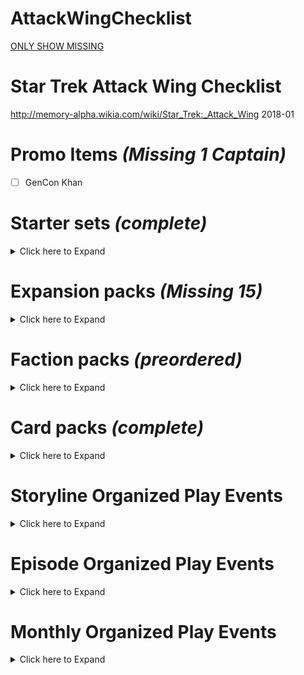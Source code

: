 # AttackWingChecklist

[ONLY SHOW MISSING](https://github.com/mirrorspock/AttackWingChecklist/blob/master/missing_only.md)


# Star Trek Attack Wing Checklist
http://memory-alpha.wikia.com/wiki/Star_Trek:_Attack_Wing
2018-01

# Promo Items *(Missing 1 Captain)*
- [ ] GenCon Khan

# Starter sets *(complete)*
<details><summary>Click here to Expand</summary>

## Starter Set *(complete)*
- [x] IKS Maht-H'a – Vor'cha-class
- [x] IRW Khazara – D'deridex-class
- [x] USS Enterprise-D – Galaxy-class

## Federation vs Klingons Starter Set *(complete)*
- [x] IKS Vorn – Klingon Bird-of-Prey
- [x] K'mpec's Attack Cruiser – Vor'cha-class
- [x] USS Enterprise-D – Galaxy-class
- [x] USS Sutherland – Nebula-class

</details>

# Expansion packs *(Missing 15)*
<details><summary>Click here to Expand</summary>

## Bajoran *(complete)*
- [x] Denorios – Lightship
- [x] Interceptor Five – Interceptor
- [x] Ratosha – Scoutship

## Borg *(complete)*
- [x] Cube 112 – Cube
- [x] Cube 384 – Cube with Sphere port
- [x] Queen Vessel Prime – Octahedron (Queen's vessel)
- [x] Scout 608 – Scout ship
- [x] Soong – Type 03
- [x] Sphere 936 – Sphere (with Cube 384)
- [x] Sphere 4270 – Sphere
- [x] Tactical Cube 138 – Tactical cube

## Dominion *(complete)*
- [x] 1st Wave Attack Fighters – Cardassian Hideki-class Attack Squadron
- [x] 2nd Division Cruiser – Dominion battle cruiser
- [x] 4th Division Battleship – Dominion battleship
- [x] 5th Wing Patrol Ship – Jem'Hadar fighter
- [x] Dreadnought – Cardassian ATR-4107
- [x] Gor Portas (β) – Breen warship
- [x] Koranak – Cardassian Keldon-class
- [x] Kraxon – Cardassian Galor-class
- [x] Reklar – Cardassian Galor-class
- [x] Robinson (β) – Jem'Hadar fighter

## Federation *(missing 3)*
- [x] Deep Space 9 – Nor-class station
- [x] Delta Flyer – Delta Flyer-type
- [x] Enterprise NX-01 – NX-class
- [x] Fighter Squadron 6 – Attack Fighter Squadron
- [x] USS Defiant – Defiant-class
- [x] USS Enterprise – Constitution-class
- [x] USS Enterprise – Constitution-class refit
- [ ] **USS Enterprise-B – Excelsior-class**
- [x] USS Enterprise-E – Sovereign-class
- [x] USS Equinox – Nova-class
- [x] USS Excelsior – Excelsior-class
- [x] USS Hathaway – Constellation-class
- [ ] **USS Montgolfier (β) – Saber-class**
- [x] USS Pegasus – Oberth-class
- [x] USS Phoenix – Nebula-class
- [x] USS Prometheus – Prometheus-class
- [x] USS Reliant – Miranda-class
- [x] USS Thunderchild – Akira-class
- [ ] **USS Valiant – Defiant-class**
- [x] USS Venture – Galaxy-class
- [x] USS Voyager – Intrepid-class

## Ferengi *(complete)*
- [x] Kreechta – D'kora-class
- [x] Quark's Treasure – Shuttle

## Independent *(missing 1)*
- [x] Alpha Hunter – Hirogen warship
- [x] Fina Prime – Vidiian warship
- [x] Gornarus – Gorn raider
- [x] Kumari – Andorian battle cruiser
- [x] Kyana Prime – Krenim timeship
- [ ] **Tholia One (β) – Tholian ship (22nd century)**
- [x] USS Dauntless – Species 116 Dauntless-class
- [x] Val Jean – Maquis raider

## Kazon *(missing 2)*
- [ ] Halik Raider – Raider
- [ ] Nistrim Raider – Raider
- [x] Ogla-Razik – Predator-class

## Klingon *(missing 4)*
- [x] Chang's Bird-of-Prey – prototype Bird-of-Prey
- [ ] **IKS Amar – K't'inga-class**
- [?] IKS Drovana – Vor'cha-class
- [x] IKS Gr'oth – D7-class
- [ ] **IKS Klothos – D7-class**
- [x] IKS Koraga – K'vort-class
- [ ] **IKS Kronos One – K't'inga-class**
- [x] IKS Negh'Var – Negh'Var-class
- [x] IKS Ning'tao – B'rel-class
- [ ] **IKS Rotarran – B'rel-class**
- [x] IKS Somraw – Raptor-class
- [x] IKS T'Ong – K't'inga-class

## Mirror Universe *(complete)*
- [x] ISS Avenger – NX-class
- [x] ISS Defiant – Defiant-class
- [x] ISS Enterprise – Constitution-class
- [x] Regent's Flagship – Negh'Var-class
- [x] USS Pasteur – Olympic-class

## Romulan *(missing 5)*
- [x] Gal Gath'thong (β) – Bird-of-Prey (23rd century)
- [ ] **IRW Algeron – D7-class**
- [ ] **IRW Devoras – D'deridex-class**
- [x] IRW Haakona – D'deridex-class
- [ ] **IRW Jazkal – Bird-of-Prey (22nd century)**
- [x] IRW Praetus – Bird-of-Prey (22nd century)
- [x] IRW Valdore – Valdore-type
- [x] IRW Vrax – Valdore-type
- [x] Prototype 01 – Drone-ship**
- [x] RIS Apnex (β) – Science vessel
- [ ] **RIS Pi – Scout ship**
- [ ] **RIS Talvath – Science vessel**
- [x] RIS Vo (β) – Scout ship
- [x] Scimitar – Reman warbird
- [x] Scorpion 4 – Scorpion-class Attack Fighter Squadron

## Species 8472 *(complete)*
- [x] Bioship Alpha – Bio-ship
- [x] Bioship Beta – Bio-ship

## Vulcan *(complete)*
- [x] D'kyr – D'kyr-type
- [x] Ni'Var – Suurok-class

## Xindi *(complete)*
- [x] Calindra – Xindi-Aquatic cruiser
- [x] Muratas – Xindi-Reptilian warship
- [x] Orassin – Xindi-Insectoid starship
- [x] Weapon Zero – Sphere weapon

</details>


# Faction packs *(preordered)*
<details><summary>Click here to Expand</summary>


## Dominion – December 2017 *(preordered)*
- [ ] 2nd Division Battleship – Dominion battleship
- [ ] 2nd Wing Patrol Ship – Jem'Hadar fighter
- [ ] 3rd Division Battle Cruiser – Dominion battle cruiser
- [ ] 6th Wing Patrol Ship – Jem'Hadar fighter

## Romulan – December 2017 *(preordered)*
- [ ] IRW Suran – Reman warbird
- [ ] Jarok's Scout Vessel – Scout ship
- [ ] Mirok's Science Vessel – Science vessel
- [ ] PWB Tomal – D'deridex-class

## Independent Ferengi – February 2018 *(preordered)*
- [ ] TBA – B'rel-class (Ferengi commandeered)
- [ ] TBA – D'kora-class
- [ ] TBA – Ferengi shuttle

## Mirror Universe Kelvin Timeline – April 2018 *(preordered)*
- [ ] TBA – Constitution class (alternate reality)
- [ ] TBA – Klingon warbird

## Independent Motley Fleet – June 2018 *(preordered)*
- [ ] TBA – Andorian battle cruiser
- [ ] TBA – Maquis raider
- [ ] TBA – Species 116 Dauntless-class
- [ ] TBA – Vidiian warship

## Star Trek: The Animated Series – July 2018 *(preordered)*
- [ ] TBA × 4

## Borg – August 2018 *(preordered)*
- [ ] TBA – Assimilated Galaxy-class
- [ ] TBA – Assimilated Intrepid-class
- [ ] TBA – Scout ship
- [ ] TBA – Sphere

</details>

# Card packs *(complete)*
<details><summary>Click here to Expand</summary>

## September 2017 – Wave 1 *(complete)*
- [x] Cardassian ATR-4107 – Dreadnought
- [x] Oberth-class – USS Grissom
- [x] Raptor-class – IKS Ves Batlh
- [x] Romulan drone ship – Prototype 02

## January 2018 – Wave 2 *(complete)*
- [x] Borg Octahedron (Borg Queen's vessel)
- [x] Goss' Marauder D'kora-class

## March 2018 – Wave 3 *(complete)*
- [x] Jem'Hadar fighter
- [x] Gorn raider

## May 2018 – Wave 4 *(preordered)*
- [?] Federation Attack Fighter Squadron
- [?] Hirogen warship

</details>

# Storyline Organized Play Events

<details><summary>Click here to Expand</summary>

# The Dominion War *(missing 5 ships, 1 resource, 2 extras)*

## October 2013 – Operation Return
- [ ] **Krayton – D'Kora-class**
- [x] Elite Attack dice/Reference cards
- [x] Deep Space 9 oversized token and cards

## November 2013 – The Battle of Chin'toka
- [ ] **IKS Ch'Tang – B'rel-class**
- [x] Command tokens and cards/Reference cards
- [x] Red Shirt Crew Upgrade promo cards

## December 2013 – The Siege of AR-558
- [ ] **PWB Aj'rmr – D'deridex-class**
- [x] Reinforcements sideboards/Reference cards
- [ ] 4 bases and 8 pegs in 4 colors

## January 2014 – The Attack On Earth
- [ ] **USS Sutherland – Nebula-class**
- [x] Flagship set with 4 Flagship cards, 1 Reference card, 1 base, and 2 black pegs

## February 2014 – The Battle of Cardassia
- [x] Rav Laerst (β) – Breen warship
- [ ] **Hideki-class Attack Squadron Resource (3-ship model), 1 Reference card, Ship card/token**
- [ ] **Map element sets × 6 (turret tokens)**

## March 2014 – The Last Battle of Deep Space 9
- [ ] **Akorem – Bajoran scoutship**
- [x] Federation Attack Squadron Resource (3-ship model), 1 Reference card, Ship card/token
- [x] Deep Space 9 token and cards
- [x] Map element sets × 6 (ds9)

## Grand Prize
- [ ] Deep Space 9 – 12-inch diameter Nor-Class space station (model)

# The Collective *(missing 1 ships, 2 extras)*

## July 2014 – First Contact
- [x] Ti'Mur – Suurok-class
- [x] Counter Attack dice
- [x] Map element sets (card cube)

## August 2014 – The Battle of Wolf 359
- [ ] **USS Raven – Aerie-class (Raven type)**
- [x] Fleet Captain cards
- [ ] Map element sets (card cube and debris)

## September 2014 – The Battle of Sector 001
- [x] USS Stargazer – Constellation-class
- [x] Officer cards
- [x] Map element sets (card cube)

## Randomized Expansion Ships
- [x] 3rd Wing Attack Ship – Jem'Hadar fighter
- [x] Gavroche – Maquis raider
- [x] IKS B'Moth – K't'inga-class
- [x] IRW Vorta Vor – Romulan Bird-of-Prey (23rd century)
- [x] USS Yeager – Saber-class

## Grand Prize
- [x] Assimilation Target Prime – Partially-assimilated USS Enterprise-D

# Resistance Is Futile *(missing 1 ship)*

## October 2014 – Dark Frontier
- [x] IRW Avatar of Tomed (β) – Assimilated D'deridex-class
- [x] Improved Shields cards with Reference cards

## November 2014 – Unimatrix Zero
- [x] Assimilated Vessel 80279 – Assimilated B'rel-class
- [x] Advanced Targeting Systems cards with Reference cards

## December 2014 – Endgame
- [x] Assimilated Vessel 64758 – Assimilated Galor-class
- [x] High Yield Photon Torpedoes cards with Reference cards
- [x] Map element (transwarp hub)

## Randomized Expansion Ships
- [x] Bok's Marauder – D'Kora-class
- [x] Prakesh – Galor-class (mirror universe)
- [x] Relora Sankur – Predator-class
- [x] Scout 255 – Borg scout ship
- [ ] **Tal'Kir – D'kyr-type**

## Grand Prize
- [x] Tactical Cube 001 – Borg tactical cube

# The Q-Continuum *(Complete)*

## April 2015 – Encounter at Farpoint
- [x] USS Hood – Excelsior-class
- [x] Evasive Action template with Reference cards
- [x] Map element sets – Q-Continuum cards

## May 2015 – Deja Q
- [x] IKS Korinar – B'rel-class
- [x] Damage Control Team cards

## June 2015 – All Good Things
- [x] IRW Terix – D'deridex-class (mirror universe)
- [x] Ready Room cards

## Grand Prize
- [x] Q-Continuum card pack

# Temporal Cold War *(missing 9 blind ships, 1 Card pack)*

## Randomized Expansion Ships
- [ ] **Aldara - a Cardassian Galor class ship**
- [ ] **Bioship Omega - a Species 8472 bioship class ship**
- [ ] **I.K.S. Buruk - a Klingon K'Vort class ship**
- [x] I.K.S. Toh'Kaht - a Mirror Universe Vor'cha class ship**
- [ ] **Interceptor 8 - a Bajoran Interceptor class ship**
- [ ] **I.R.W. Belak - a D'deridex class ship**
- [ ] **Nistrim-Culluh - a Kazon Predator class ship**
- [ ] **Nunk's Marauder - a Ferengi D'Kora class ship**
- [ ] **Seleya - a Vulcan D'Kyr class ship**
- [ ] **U.S.S. Lakota - an Excelsior class ship**

## October 2015 – Shockwave
- [x] Diaspora – Xindi-Insectoid starship
- [x] Protocol cards

## November 2015 – Future Tense
- [x] Azati Prime – Xindi-Aquatic cruiser
- [x] Advanced Technology cards

## December 2015 – Zero Hour
- [x] Xindus – Xindi-Reptilian warship
- [x] Main Power Grid cards

## Grand Prize
- [ ] **Temporal Cold War card pack**

# The Classic Movies *(Complete)*

## April 2016 – The Wrath of Khan
- [x] USS Reliant – Miranda-class card pack
- [x] General Orders cards

## May 2016 – The Search for Spock
- [?] Kruge's Bird-of-Prey – B'rel-class card pack
- [x] Emergency Power cards

## June 2016 – The Voyage Home
- [?] HMS Bounty – B'rel-class card pack
- [x] Improved Hull cards

## Grand Prize
- [?] USS Enterprise-A – Constitution-class refit

# Klingon Civil War *(Complete)*

## September 2016 – Attack On Gowron
- [x] IKS Bortas – Vor'cha-class card pack
- [x] Fleet Commander cards

## October 2016 – Battle of Mempa
- [x] IKS Hegh'ta – K'vort-class card pack
- [x] Auxiliary Power cards

## November 2016 – Baiting The Romulans
- [?] IKS Toral – B'rel-class card pack
- [x] All Stop cards

## Grand Prize
- [x] Sela's Warbird – D'deridex-class

</details>

# Episode Organized Play Events

<details><summary>Click here to Expand</summary>


## April 2014 – The Tholian Web *(Missing 1 Resource, 1 Map elements )*
- [x] Tholia One (β) – Tholian ship
- [?] Red Alert Upgrade cards #TODO: i might have this
- [ ] Full About maneuver templates and Reference cards, Skilled helmsman
- [ ] Map element sets (tholian web)

## May 2014 – Arena *(Missing 1 Ship)*
- [ ] **S'Gorn – Gorn raider**
- [x] Chief Engineer resource Engineering tokens
- [?] Full Alert Upgrade and Reference cards, #TODO:I might have this
- [x] Map element sets (raw material tokens and planet)

## February 2015 – A Matter Of Honor *(Missing 1 Map elements )*
- [x] IKS Pagh – K'vort-class
- [x] Officer Exchange Program Resource and Reference cards
- [ ] Map element sets (Subatomic Bacteria Tokens)

## March 2015 – Peak Performance *(Complete)*
- [x] Sakharov – Type 7 shuttlecraft
- [x] Master Strategist Token Resource and Reference cards
- [x] Map element sets (brown planet)

## August 2015 – Year of Hell *(Missing 1 Card pack? )*
- [x] USS Bellerophon – Intrepid-class
- [x] Emergency Force Field cards
- [ ] Token sheets × 5
- [ ] 2 × Ship, 1 × Maneuver, 2 × Captain, 1 × Additional Rules, and 4 × Upgrade cards

## September 2015 – Balance of Terror  *(Missing 1 Card Pack? )*
- [x] USS Intrepid – Constitution-class
- [x] Sabotage cards
- [ ] Token sheets × 5
- [ ] 2 × Ship, 1 × Maneuver, 2 × Captain, 1 × Additional Rules, and 4 × Upgrade cards

## January 2016 – The Void  *(Missing 1 Ship, 1 Resource)*
- [ ] **IRW T'Met – D'deridex-class card pack**
- [ ] Tactics Resource and Reference cards

## February 2016 – The Doomsday Machine *(Complete)*
- [x] USS Constellation – Constitution-class card pack
- [x] Structural Damage Check cards
- [x] Map element sets – Doomsday Machine tokens

## July 2016 – Tin Man *(Complete)*
- [?] USS Cairo – Excelsior-class card pack
- [x] Intercepted Messages Resource and Reference cards

## August 2016 – The Corbomite Maneuver *(Complete)*
- [x] IRW Rateg – Romulan Bird-of-Prey card pack
- [x] Condition Alert Resource and Reference cards

## September 2016 – The Trouble with Tribbles *(Complete)*
- [?] Kohlar's Battle Cruiser – D7-class card pack
- [x] Scan Cycle Resource and Reference cards

## January 2017 – Yesterday's Enterprise *(Missing Card Pack)*
- [ ] **USS Enterprise-D – Galaxy-class card pack**
- [x] Senior Staff Resource and Reference cards

## March 2017 – In a Mirror, Darkly *(Complete)*
- [x] USS Defiant – Constitution-class card pack
- [x] Mutiny Resource and Reference cards

## April 2017 – Drive *(Complete)*
- [x] Delta Flyer II – Delta Flyer-type card pack
- [x] Co-Pilot Resource and Reference cards

</details>

# Monthly Organized Play Events

<details><summary>Click here to Expand</summary>

## August 2017 – Chronological Chaos *(Complete)*
- [x] Data Upgrade Crew cards
- [x] Captain’s Chair Resource and Reference cards
- [x] Nanclus Alt Art Crew cards‡ × 3

## October 2017 – Resource Rumble *(Complete)*
- [x] Sabotaged Systems Tech cards
- [x] Front-Line Retrofit Resource and Reference cards
- [x] Elizabeth Shelby Alt Art Crew cards‡

## December 2017 – Trap Travesty *(Complete)*
- [x] Long-Range Probe Resource cards
- [x] Photonic Cannon Weapon Upgrade cards† × 3
- [x] Romulan Pilot Alt Art Crew cards‡ × 3

## April 2018 – 2018 OP Kit 1 Turret Turmoil *(Complete)*
- [x] Sickbay Resource
- [x] Kal-If-Fee Elite Talent Upgrade Competitive Prize Cards
- [x] Sakonna Alt Art Crew Flex Prizes

## June 2018 – 2018 OP Kit 2
- [ ] TBA

## August 2018 – 2018 OP Kit 3
- [ ] TBA

## October 2018 – 2018 OP Kit 4
- [ ] TBA

</details>
